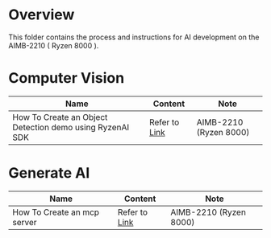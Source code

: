 # Overview
This folder contains the process and instructions for AI development on the  AIMB-2210 ( Ryzen 8000 ).

# Computer Vision

| Name | Content | Note |
| -------- | -------- | -------- |
| How To Create an Object Detection demo using RyzenAI SDK | Refer to [Link](object_detection_demo-using-amd_ryzenaisdk.md) |   AIMB-2210 (Ryzen 8000) |


# Generate AI

| Name | Content | Note |
| -------- | -------- | -------- |
| How To Create an mcp server | Refer to [Link](create_mcp_server.md) |   AIMB-2210 (Ryzen 8000) |

